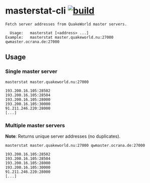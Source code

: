 # masterstat-cli [![build](https://github.com/vikpe/masterstat-cli/actions/workflows/build.yml/badge.svg)](https://github.com/vikpe/masterstat-cli/actions/workflows/build.yml)

```shell
Fetch server addresses from QuakeWorld master servers.

  Usage:   masterstat [<address> ...]
Example:   masterstat master.quakeworld.nu:27000 qwmaster.ocrana.de:27000
```

## Usage

### Single master server

```shell
masterstat master.quakeworld.nu:27000
```

```
193.200.16.105:28502
193.200.16.105:28504
193.200.16.105:28000
193.200.16.105:30000
91.211.246.220:28000
[...]
```

### Multiple master servers

**Note**: Returns unique server addresses (no duplicates).

```shell
masterstat master.quakeworld.nu:27000 qwmaster.ocrana.de:27000
```

```
193.200.16.105:28502
193.200.16.105:28504
193.200.16.105:28000
193.200.16.105:30000
91.211.246.220:28000
[...]
```
